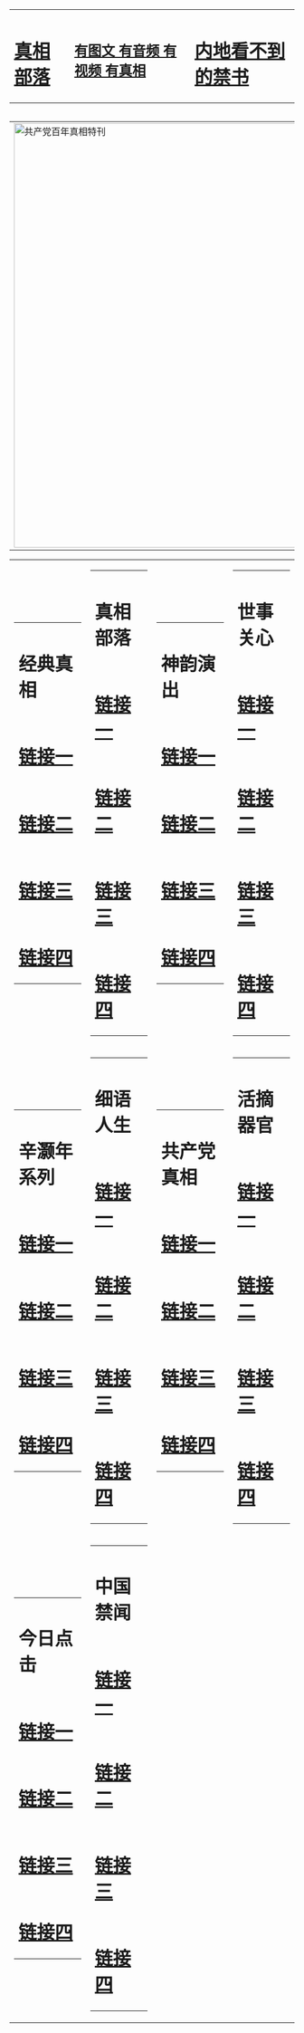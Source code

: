 <table><tr><td><H1><a href="http://xy.access.ly/upr4t">真相部落</a></H1></td><td><H2><a href="http://xy.access.ly/4mabq">有图文 有音频 有视频 有真相</a></H2><td><H1><a href="http://xy.access.ly/h--nn"> 内地看不到的禁书</a></H1></td></table><table><table><tr><td><a href="http://xy.access.ly/9o9u2"><img src="http://8697.z91.crownka.com/zx/bngcd/gcdbnzx.jpg" width="750"  border="0" alt="共产党百年真相特刊"></a></td></tr></table><table><tr><td><table><tr><td ><h1>经典真相</h1></td></tr><tr><td><h1>  <a href="http://zx.hopto.me/thuyw" target=_blank>链接一</a>  </h1></td></tr><tr><td><h1>  <a href="http://zx.hopto.me/0yqbk" target=_blank>链接二</a>  </h1></td></tr><tr><td><h1>  <a href="http://zx.hopto.me/f7iq7" target=_blank>链接三</a>  </h1></td></tr><tr><td><h1>  <a href="http://zx.hopto.me/aqtl0" target=_blank>链接四</a>  </h1></td></tr></table></td><td><table><tr><td ><h1>真相部落</h1></td></tr><tr><td><h1>  <a href="http://zx.hopto.me/ob03y" target=_blank>链接一</a>  </h1></td></tr><tr><td><h1>  <a href="http://zx.hopto.me/i6xdc" target=_blank>链接二</a>  </h1></td></tr><tr><td><h1>  <a href="http://zx.hopto.me/dcel6" target=_blank>链接三</a>  </h1></td></tr><tr><td><h1>  <a href="http://zx.hopto.me/x1-ba" target=_blank>链接四</a>  </h1></td></tr></table></td><td><table><tr><td ><h1>神韵演出</h1></td></tr><tr><td><h1>  <a href="http://zx.hopto.me/lw8ip" target=_blank>链接一</a>  </h1></td></tr><tr><td><h1>  <a href="http://zx.hopto.me/aeyzr" target=_blank>链接二</a>  </h1></td></tr><tr><td><h1>  <a href="http://zx.hopto.me/d1rf1" target=_blank>链接三</a>  </h1></td></tr><tr><td><h1>  <a href="http://zx.hopto.me/1h84g" target=_blank>链接四</a>  </h1></td></tr></table></td><td><table><tr><td ><h1>世事关心</h1></td></tr><tr><td><h1>  <a href="http://zx.hopto.me/mkxms" target=_blank>链接一</a>  </h1></td></tr><tr><td><h1>  <a href="http://zx.hopto.me/h0bye" target=_blank>链接二</a>  </h1></td></tr><tr><td><h1>  <a href="http://zx.hopto.me/k1k05" target=_blank>链接三</a>  </h1></td></tr><tr><td><h1>  <a href="http://zx.hopto.me/1etil" target=_blank>链接四</a>  </h1></td></tr></table></td></tr><tr><td><table><tr><td ><h1>辛灏年系列</h1></td></tr><tr><td><h1>  <a href="http://zx.hopto.me/v07f-" target=_blank>链接一</a>  </h1></td></tr><tr><td><h1>  <a href="http://zx.hopto.me/179aj" target=_blank>链接二</a>  </h1></td></tr><tr><td><h1>  <a href="http://zx.hopto.me/848y5" target=_blank>链接三</a>  </h1></td></tr><tr><td><h1>  <a href="http://zx.hopto.me/gso2i" target=_blank>链接四</a>  </h1></td></tr></table></td><td><table><tr><td ><h1>细语人生</h1></td></tr><tr><td><h1>  <a href="http://zx.hopto.me/g9za8" target=_blank>链接一</a>  </h1></td></tr><tr><td><h1>  <a href="http://zx.hopto.me/txniw" target=_blank>链接二</a>  </h1></td></tr><tr><td><h1>  <a href="http://zx.hopto.me/ahzfc" target=_blank>链接三</a>  </h1></td></tr><tr><td><h1>  <a href="http://zx.hopto.me/7u1c6" target=_blank>链接四</a>  </h1></td></tr></table></td><td><table><tr><td ><h1>共产党真相</h1></td></tr><tr><td><h1>  <a href="http://zx.hopto.me/ff9a5" target=_blank>链接一</a>  </h1></td></tr><tr><td><h1>  <a href="http://zx.hopto.me/pex3o" target=_blank>链接二</a>  </h1></td></tr><tr><td><h1>  <a href="http://zx.hopto.me/qwg3b" target=_blank>链接三</a>  </h1></td></tr><tr><td><h1>  <a href="http://zx.hopto.me/1aexr" target=_blank>链接四</a>  </h1></td></tr></table></td><td><table><tr><td ><h1>活摘器官</h1></td></tr><tr><td><h1>  <a href="http://zx.hopto.me/fqhqm" target=_blank>链接一</a>  </h1></td></tr><tr><td><h1>  <a href="http://zx.hopto.me/pbux3" target=_blank>链接二</a>  </h1></td></tr><tr><td><h1>  <a href="http://zx.hopto.me/ts0ds" target=_blank>链接三</a>  </h1></td></tr><tr><td><h1>  <a href="http://zx.hopto.me/mxu-3" target=_blank>链接四</a>  </h1></td></tr></table></td></tr><tr><td><table><tr><td ><h1>今日点击</h1></td></tr><tr><td><h1>  <a href="http://zx.hopto.me/m72cq" target=_blank>链接一</a>  </h1></td></tr><tr><td><h1>  <a href="http://zx.hopto.me/j41we" target=_blank>链接二</a>  </h1></td></tr><tr><td><h1>  <a href="http://zx.hopto.me/pse38" target=_blank>链接三</a>  </h1></td></tr><tr><td><h1>  <a href="http://zx.hopto.me/pwbat" target=_blank>链接四</a>  </h1></td></tr></table></td><td><table><tr><td ><h1>中国禁闻</h1></td></tr><tr><td><h1>  <a href="http://zx.hopto.me/lbqhb" target=_blank>链接一</a>  </h1></td></tr><tr><td><h1>  <a href="http://zx.hopto.me/czqmv" target=_blank>链接二</a>  </h1></td></tr><tr><td><h1>  <a href="http://zx.hopto.me/7u1sw" target=_blank>链接三</a>  </h1></td></tr><tr><td><h1>  <a href="http://zx.hopto.me/lo7vv" target=_blank>链接四</a>  </h1></td></tr></table></td></table>
